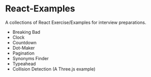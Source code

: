 # React-Examples

A collections of React Exercise/Examples for interview preparations.

- Breaking Bad
- Clock
- Countdown
- Dot-Maker
- Pagination
- Synonyms Finder
- Typeahead
- Collision Detection (A Three.js example)
